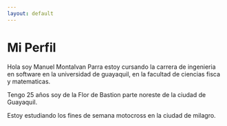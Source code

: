 ```yaml
---
layout: default
---
```


# Mi Perfil
Hola soy Manuel Montalvan Parra estoy cursando la carrera de ingenieria en software en la universidad de guayaquil, en la facultad de ciencias fisca y matematicas.

Tengo 25 años soy de la Flor de Bastion parte noreste de la ciudad de Guayaquil.

Estoy estudiando los fines de semana motocross en la ciudad de milagro.

